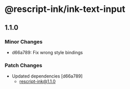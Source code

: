 # @rescript-ink/ink-text-input

## 1.1.0
### Minor Changes

- d66a789: Fix wrong style bindings

### Patch Changes

- Updated dependencies [d66a789]
  - rescript-ink@1.1.0
